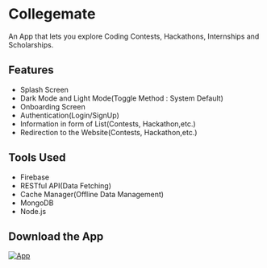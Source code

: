 # Collegemate

An App that lets you explore Coding Contests, Hackathons, Internships and Scholarships.

## Features

- Splash Screen
- Dark Mode and Light Mode(Toggle Method : System Default)
- Onboarding Screen
- Authentication(Login/SignUp)
- Information in form of List(Contests, Hackathon,etc.)
- Redirection to the Website(Contests, Hackathon,etc.)

## Tools Used

- Firebase
- RESTful API(Data Fetching)
- Cache Manager(Offline Data Management)
- MongoDB
- Node.js

## Download the App

[![App](https://camo.githubusercontent.com/4119974495a24ff902521597053b88b494ec1ffa3086440d542a4cf8911b33b1/68747470733a2f2f75706c6f61642e77696b696d656469612e6f72672f77696b6970656469612f636f6d6d6f6e732f7468756d622f372f37382f476f6f676c655f506c61795f53746f72655f62616467655f454e2e7376672f36343070782d476f6f676c655f506c61795f53746f72655f62616467655f454e2e7376672e706e67)](https://play.google.com/store/apps/details?id=com.nishchayshakya.collegemate)
